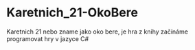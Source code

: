 # Karetnich_21-OkoBere
Karetnich 21 nebo zname jako oko bere, je hra z knihy začínáme programovat hry v jazyce C#
